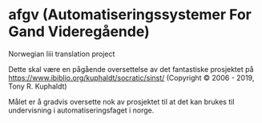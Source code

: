 # afgv (Automatiseringssystemer For Gand Videregående)
Norwegian liii translation project

Dette skal være en pågående oversettelse av det fantastiske prosjektet på https://www.ibiblio.org/kuphaldt/socratic/sinst/ (Copyright © 2006 - 2019, Tony R. Kuphaldt)

Målet er å gradvis oversette nok av prosjektet til at det kan brukes til undervisning i automatiseringsfaget i norge. 
